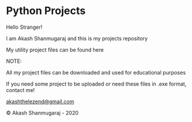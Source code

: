 # Python Projects


Hello Stranger!

I am Akash Shanmugaraj and this is my projects repository

My utility project files can be found here

NOTE:

All my project files can be downloaded and used for educational purposes

If you need some project to be uploaded or need these files in .exe format, contact me!

akashthelezend@gmail.com

 © Akash Shanmugaraj - 2020
